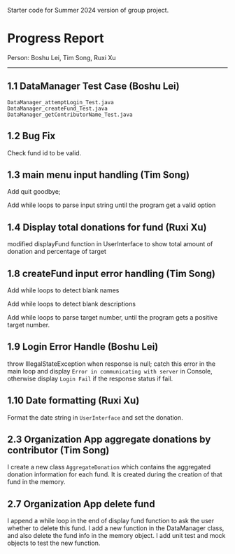 Starter code for Summer 2024 version of group project.

# Progress Report

Person: Boshu Lei, Tim Song, Ruxi Xu

---

## 1.1 DataManager Test Case (Boshu Lei)

```
DataManager_attemptLogin_Test.java
DataManager_createFund_Test.java
DataManager_getContributorName_Test.java
```

## 1.2 Bug Fix

Check fund id to be valid.

## 1.3 **main menu input handling** (Tim Song)

Add quit goodbye; 

Add while loops to parse input string until the program get a valid option

## 1.4 D**isplay total donations for fund** (Ruxi Xu)

modified displayFund function in UserInterface to show total amount of donation and percentage of target

## 1.8 **createFund input error handling** (Tim Song)

Add while loops to detect blank names

Add while loops to detect blank descriptions

Add while loops to parse target number, until the program gets a positive target number.

## 1.9 Login Error Handle (Boshu Lei)

throw IllegalStateException when response is null; catch this error in the main loop and display `Error in communicating with server` in Console, otherwise display `Login Fail` if the response status if fail. 

## 1.10 Date formatting (Ruxi Xu)

Format the date string in `UserInterface` and set the donation.


## 2.3 Organization App aggregate donations by contributor (Tim Song)

I create a new class `AggregateDonation` which contains the aggregated donation information for each fund.
It is created during the creation of that fund in the memory.



## 2.7 Organization App delete fund
I append a while loop in the end of display fund function to ask the user whether to delete this fund. 
I add a new function in the DataManager class, and also delete the fund info in the memory object.
I add unit test and mock objects to test the new function.
